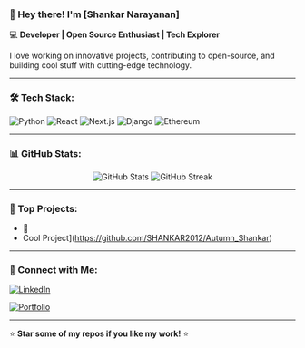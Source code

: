 ### 👋 Hey there! I'm [Shankar Narayanan]

💻 **Developer | Open Source Enthusiast | Tech Explorer**  

I love working on innovative projects, contributing to open-source, and building cool stuff with cutting-edge technology.

---

### 🛠 Tech Stack:
![Python](https://img.shields.io/badge/Python-3776AB?style=for-the-badge&logo=python&logoColor=white)
![React](https://img.shields.io/badge/React-61DAFB?style=for-the-badge&logo=react&logoColor=white)
![Next.js](https://img.shields.io/badge/Next.js-000000?style=for-the-badge&logo=next.js&logoColor=white)
![Django](https://img.shields.io/badge/Django-092E20?style=for-the-badge&logo=django&logoColor=white)
![Ethereum](https://img.shields.io/badge/Ethereum-3C3C3D?style=for-the-badge&logo=ethereum&logoColor=white)

---

### 📊 GitHub Stats:
<div align="center">
  <img src="https://github-readme-stats.vercel.app/api?username=your-username&show_icons=true&theme=radical" alt="GitHub Stats" />
  <img src="https://streak-stats.demolab.com/?user=your-username&theme=radical" alt="GitHub Streak" />
</div>

---

### 🌟 Top Projects:
- 🚀
-  Cool Project](https://github.com/SHANKAR2012/Autumn_Shankar)

---

### 🤝 Connect with Me:
[![LinkedIn](https://img.shields.io/badge/LinkedIn-0077B5?style=for-the-badge&logo=linkedin&logoColor=white)]([https://linkedin.com/in/your-profile](https://in.linkedin.com/in/shankar-narayanan-887387244))

[![Portfolio](https://img.shields.io/badge/Portfolio-FF5722?style=for-the-badge&logo=Google-Chrome&logoColor=white)](https://your-portfolio.com)

---

⭐ **Star some of my repos if you like my work!** ⭐
